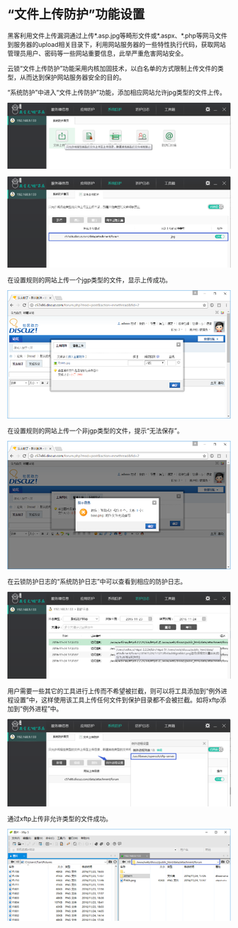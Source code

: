 # “文件上传防护”功能设置
黑客利用文件上传漏洞通过上传*.asp.jpg等畸形文件或*.aspx、*.php等网马文件到服务器的upload相关目录下，利用网站服务器的一些特性执行代码，获取网站管理员用户、密码等一些网站重要信息，此举严重危害网站安全。
        
云锁“文件上传防护”功能采用内核加固技术，以白名单的方式限制上传文件的类型，从而达到保护网站服务器安全的目的。

“系统防护”中进入“文件上传防护”功能，添加相应网站允许jpg类型的文件上传。

![](/assets/f1901.png)

![](/assets/f1902.png)

在设置规则的网站上传一个jgp类型的文件，显示上传成功。

![](/assets/f1903.png)

在设置规则的网站上传一个非jgp类型的文件，提示“无法保存”。

![](/assets/f1904.png)

在云锁防护日志的“系统防护日志”中可以查看到相应的防护日志。

![](/assets/f1905.png)

用户需要一些其它的工具进行上传而不希望被拦截，则可以将工具添加到“例外进程设置”中，这样使用该工具上传任何文件到保护目录都不会被拦截。如将xftp添加到“例外进程”中。

![](/assets/f1906.png)

通过xftp上传非允许类型的文件成功。

![](/assets/f1907.png)